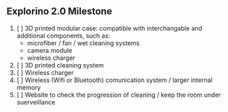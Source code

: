 ## Explorino 2.0 Milestone

  1. [ ] 3D printed modular case: compatible with interchangable and additional components, such as:
      - microfiber / fan / wet cleaning systems
      - camera module
      - wireless charger
  2. [ ] 3D printed cleaning system 
  3. [ ] Wireless charger
  4. [ ] Wireless (Wifi or Bluetooth) comunication system / larger internal memory
  5. [ ] Website to check the progression of cleaning / keep the room under suerveillance
